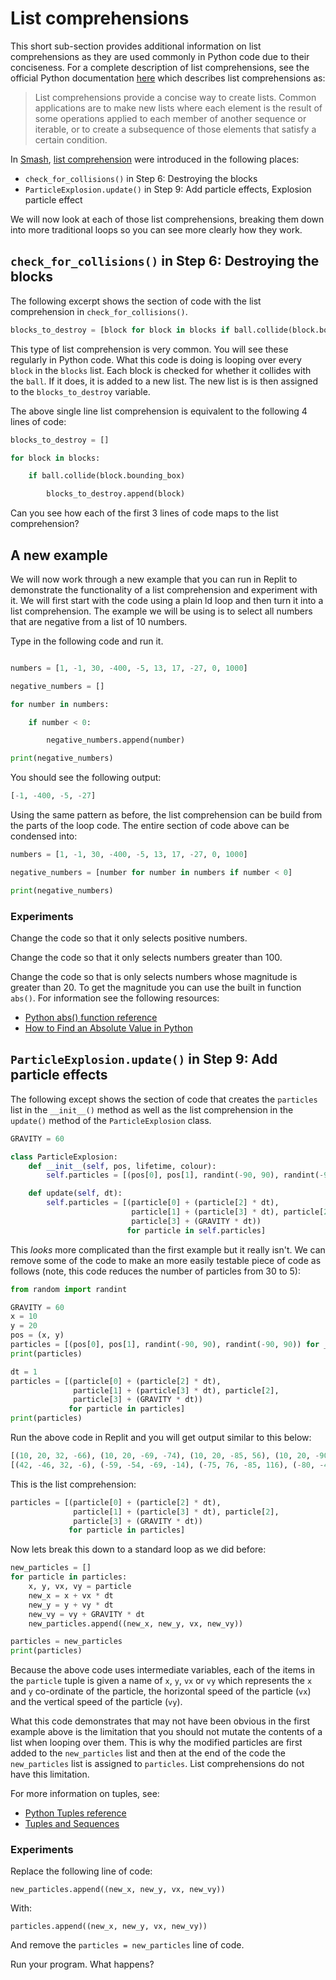 # List comprehensions

This short sub-section provides additional information on list comprehensions as they are
used commonly in Python code due to their conciseness. For a complete description of list
comprehensions, see the official Python documentation [here](https://docs.python.org/3/tutorial/datastructures.html#list-comprehensions) which describes list comprehensions as:

> List comprehensions provide a concise way to create lists. Common applications are to make new lists where each element is the result of some operations applied to each member of another sequence or iterable, or to create a subsequence of those elements that satisfy a certain condition.

In [Smash](./smash.md), [list comprehension](https://docs.python.org/3/tutorial/datastructures.html#list-comprehensions)
were introduced in the following places:

* `check_for_collisions()` in Step 6: Destroying the blocks
* `ParticleExplosion.update()` in Step 9: Add particle effects, Explosion particle effect

We will now look at each of those list comprehensions, breaking them down into more traditional
loops so you can see more clearly how they work.

## `check_for_collisions()` in Step 6: Destroying the blocks

The following excerpt shows the section of code with the list comprehension in
`check_for_collisions()`.

```python
blocks_to_destroy = [block for block in blocks if ball.collide(block.bounding_box)]
```

This type of list comprehension is very common. You will see these regularly in Python code.
What this code is doing is looping over every `block` in the `blocks` list. Each block is
checked for whether it collides with the `ball`. If it does, it is added to a new list. The
new list is is then assigned to the `blocks_to_destroy` variable.

The above single line list comprehension is equivalent to the following 4 lines of code:

```python
blocks_to_destroy = []

for block in blocks:

    if ball.collide(block.bounding_box)

        blocks_to_destroy.append(block)
```

Can you see how each of the first 3 lines of code maps to the list comprehension?

## A new example

We will now work through a new example that you can run in Replit to demonstrate the
functionality of a list comprehension and experiment with it. We will first start with
the code using a plain ld loop and then turn it into a list comprehension. The example
we will be using is to select all numbers that are negative from a list of 10 numbers.

Type in the following code and run it.

```python

numbers = [1, -1, 30, -400, -5, 13, 17, -27, 0, 1000]

negative_numbers = []

for number in numbers:

    if number < 0:

        negative_numbers.append(number)

print(negative_numbers)
```

You should see the following output:

```python
[-1, -400, -5, -27]
```

Using the same pattern as before, the list comprehension can be build from the parts of
the loop code. The entire section of code above can be condensed into:

```python
numbers = [1, -1, 30, -400, -5, 13, 17, -27, 0, 1000]

negative_numbers = [number for number in numbers if number < 0]

print(negative_numbers)
```

### Experiments

Change the code so that it only selects positive numbers.

Change the code so that it only selects numbers greater than 100.

Change the code so that is only selects numbers whose magnitude is greater than 20. To get the
magnitude you can use the built in function `abs()`. For information see the following resources:

* [Python abs() function reference](https://www.w3schools.com/python/ref_func_abs.asp)
* [How to Find an Absolute Value in Python](https://realpython.com/python-absolute-value/)

## `ParticleExplosion.update()` in Step 9: Add particle effects

The following except shows the section of code that creates the `particles` list in the
`__init__()` method as well as the list comprehension in the `update()` method of the
`ParticleExplosion` class.

```python
GRAVITY = 60

class ParticleExplosion:
    def __init__(self, pos, lifetime, colour):
        self.particles = [(pos[0], pos[1], randint(-90, 90), randint(-90, 90)) for _ in range(30)]

    def update(self, dt):
        self.particles = [(particle[0] + (particle[2] * dt),
                           particle[1] + (particle[3] * dt), particle[2],
                           particle[3] + (GRAVITY * dt))
                          for particle in self.particles]
```

This *looks* more complicated than the first example but it really isn't. We can remove
some of the code to make an more easily testable piece of code as follows (note, this
code reduces the number of particles from 30 to 5):

```python
from random import randint

GRAVITY = 60
x = 10
y = 20
pos = (x, y)
particles = [(pos[0], pos[1], randint(-90, 90), randint(-90, 90)) for _ in range(5)]
print(particles)

dt = 1
particles = [(particle[0] + (particle[2] * dt),
              particle[1] + (particle[3] * dt), particle[2],
              particle[3] + (GRAVITY * dt))
             for particle in particles]
print(particles)
```

Run the above code in Replit and you will get output similar to this below:

```python
[(10, 20, 32, -66), (10, 20, -69, -74), (10, 20, -85, 56), (10, 20, -90, -68), (10, 20, -78, -39)]
[(42, -46, 32, -6), (-59, -54, -69, -14), (-75, 76, -85, 116), (-80, -48, -90, -8), (-68, -19, -78, 21)]
```

This is the list comprehension:

```python
particles = [(particle[0] + (particle[2] * dt),
              particle[1] + (particle[3] * dt), particle[2],
              particle[3] + (GRAVITY * dt))
             for particle in particles]
```

Now lets break this down to a standard loop as we did before:

```python
new_particles = []
for particle in particles:
    x, y, vx, vy = particle
    new_x = x + vx * dt
    new_y = y + vy * dt
    new_vy = vy + GRAVITY * dt
    new_particles.append((new_x, new_y, vx, new_vy))

particles = new_particles
print(particles)
```

Because the above code uses intermediate variables, each of the items in the `particle` tuple
is given a name of `x`, `y`, `vx` or `vy` which represents the `x` and `y` co-ordinate of the
particle, the horizontal speed of the particle (`vx`) and the vertical speed of the particle
(`vy`).

What this code demonstrates that may not have been obvious in the first example above is the
limitation that you should not mutate the contents of a list when looping over them. This is
why the modified particles are first added to the `new_particles` list and then at the end of
the code the `new_particles` list is assigned to `particles`. List comprehensions do not have
this limitation.

For more information on tuples, see:

* [Python Tuples reference](https://www.w3schools.com/python/python_tuples.asp)
* [Tuples and Sequences](https://docs.python.org/3/tutorial/datastructures.html#tuples-and-sequences)

### Experiments

Replace the following line of code:

`new_particles.append((new_x, new_y, vx, new_vy))`

With:

`particles.append((new_x, new_y, vx, new_vy))`

And remove the `particles = new_particles` line of code.

Run your program. What happens?
